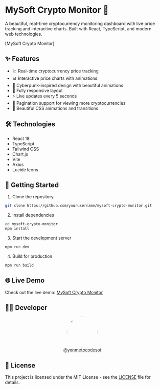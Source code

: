 # MySoft Crypto Monitor 🚀

A beautiful, real-time cryptocurrency monitoring dashboard with live price tracking and interactive charts. Built with React, TypeScript, and modern web technologies.

[MySoft Crypto Monitor]
## ✨ Features

- 💹 Real-time cryptocurrency price tracking
- 📊 Interactive price charts with animations
- 🎨 Cyberpunk-inspired design with beautiful animations
- 📱 Fully responsive layout
- ⚡ Live updates every 5 seconds
- 🔄 Pagination support for viewing more cryptocurrencies
- 🌈 Beautiful CSS animations and transitions

## 🛠️ Technologies

- React 18
- TypeScript
- Tailwind CSS
- Chart.js
- Vite
- Axios
- Lucide Icons

## 🚀 Getting Started

1. Clone the repository
```bash
git clone https://github.com/yourusername/mysoft-crypto-monitor.git
```

2. Install dependencies
```bash
cd mysoft-crypto-monitor
npm install
```

3. Start the development server
```bash
npm run dev
```

4. Build for production
```bash
npm run build
```

## 🌐 Live Demo

Check out the live demo: [MySoft Crypto Monitor](https://cerulean-gecko-e48311.netlify.app)

## 👨‍💻 Developer

<div align="center">
  <img src="https://github.com/yonmetocodesoi.png" width="100" style="border-radius: 50%"/>
  <br/>
  <a href="https://github.com/yonmetocodesoi">@yonmetocodesoi</a>
</div>

## 📄 License

This project is licensed under the MIT License - see the [LICENSE](LICENSE) file for details.
